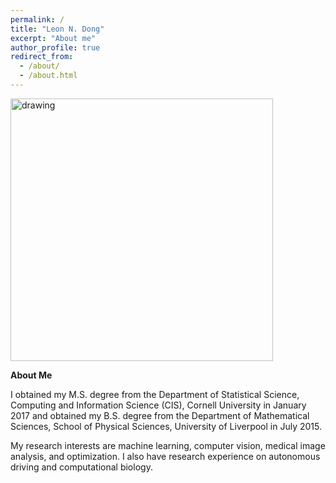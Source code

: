 ```yaml
---
permalink: /
title: "Leon N. Dong"
excerpt: "About me"
author_profile: true
redirect_from: 
  - /about/
  - /about.html
---
```


<img src="https://leonndong.github.io/images/bg.png" alt="drawing" width="420px"/>  

**About Me**

<!-- I am a research engineer in Petuum, Inc.. -->

I obtained my M.S. degree from the Department of Statistical Science, Computing and Information Science (CIS), Cornell University in January 2017 and obtained my B.S. degree from the Department of Mathematical Sciences, School of Physical Sciences, University of Liverpool in July 2015.  

My research interests are machine learning, computer vision, medical image analysis, and optimization. I also have research experience on autonomous driving and computational biology.

<!-- Currently, I focus on domain adaptation, few-shot learning, reinforcement learning, and distributed learning. -->

<!-- In Petuum, Inc., I am glad that I have the oppurtunity to meet a lot of awesome people from Machine Learning Department, School of Computer Science, Carnegie Mellon University. I learn a lot from Petuum, Inc.. Namely, I receive dedicated instructions from  [<span style="color:blue">Prof. Eric P. Xing</span>](http://www.cs.cmu.edu/~epxing/), [<span style="color:blue">Prof. Min Xu</span>](https://sites.google.com/view/xulab/home), Prof. Xiaodan Liang, Dr. Wei Dai, Dr. Pengtao Xie and Hong Wu. Especially, I want to thank [<span style="color:blue">Prof. Xiaodan Liang</span>](https://lemondan.github.io/) and [<span style="color:blue">Dr. Wei Dai</span>](http://davidwd.org/) for their academic instructions in computer vision and distributed machine learning. Personally, I want to thank [<span style="color:blue">Hong Wu</span>](http://xunzhangthu.org/about/), my best (<span style="color:red">not the one of</span>) friend in Petuum, Inc., for his help in software engineering and the selfless sharing of his working experience and industrial insights, which is really helpful for my future success. -->

